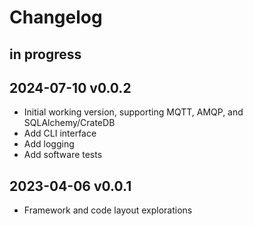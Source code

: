 # Changelog

## in progress

## 2024-07-10 v0.0.2
- Initial working version, supporting MQTT, AMQP, and SQLAlchemy/CrateDB
- Add CLI interface
- Add logging
- Add software tests

## 2023-04-06 v0.0.1
- Framework and code layout explorations
